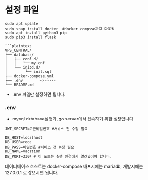 # 설정 파일

````
sudo apt update
sudo snap install docker  #docker compose까지 다운됨
sudo apt install python3-pip
sudo pip3 install flask

```plaintext
VPS_CENTRAL/ 
├── database/
│   ├── conf.d/
│   │   └── my.cnf
│   └── initd.d/
│        └── init.sql
├── docker-compose.yml
├── .env        <------
└── README.md
````
- .env 파일만 설정하면 됩니다.

### .env
- mysql database설정과, go server에서 접속하기 위한 설정입니다.

```env
JWT_SECRET=토큰비밀번호 #서비스 전 수정 필요

DB_HOST=localhost
DB_USER=root
DB_PASS=비밀번호 #서비스 전 수정 필요
DB_NAME=vacation
DB_PORT=3307 # 이 포트는 실행 환경에서 열려있어야 합니다.
```

데이터베이스 호스트는 docker-compose 배포시에는 mariadb, 개발시에는 127.0.0.1 로 잡으시면 됩니다.
